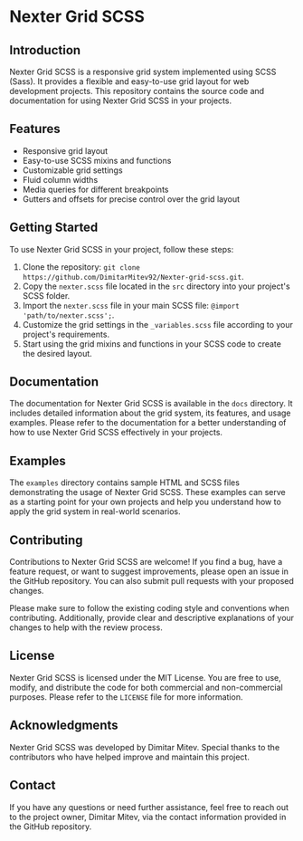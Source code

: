 # Nexter Grid SCSS

## Introduction

Nexter Grid SCSS is a responsive grid system implemented using SCSS (Sass). It provides a flexible and easy-to-use grid layout for web development projects. This repository contains the source code and documentation for using Nexter Grid SCSS in your projects.

## Features

- Responsive grid layout
- Easy-to-use SCSS mixins and functions
- Customizable grid settings
- Fluid column widths
- Media queries for different breakpoints
- Gutters and offsets for precise control over the grid layout

## Getting Started

To use Nexter Grid SCSS in your project, follow these steps:

1. Clone the repository: `git clone https://github.com/DimitarMitev92/Nexter-grid-scss.git`.
2. Copy the `nexter.scss` file located in the `src` directory into your project's SCSS folder.
3. Import the `nexter.scss` file in your main SCSS file: `@import 'path/to/nexter.scss';`.
4. Customize the grid settings in the `_variables.scss` file according to your project's requirements.
5. Start using the grid mixins and functions in your SCSS code to create the desired layout.

## Documentation

The documentation for Nexter Grid SCSS is available in the `docs` directory. It includes detailed information about the grid system, its features, and usage examples. Please refer to the documentation for a better understanding of how to use Nexter Grid SCSS effectively in your projects.

## Examples

The `examples` directory contains sample HTML and SCSS files demonstrating the usage of Nexter Grid SCSS. These examples can serve as a starting point for your own projects and help you understand how to apply the grid system in real-world scenarios.

## Contributing

Contributions to Nexter Grid SCSS are welcome! If you find a bug, have a feature request, or want to suggest improvements, please open an issue in the GitHub repository. You can also submit pull requests with your proposed changes.

Please make sure to follow the existing coding style and conventions when contributing. Additionally, provide clear and descriptive explanations of your changes to help with the review process.

## License

Nexter Grid SCSS is licensed under the MIT License. You are free to use, modify, and distribute the code for both commercial and non-commercial purposes. Please refer to the `LICENSE` file for more information.

## Acknowledgments

Nexter Grid SCSS was developed by Dimitar Mitev. Special thanks to the contributors who have helped improve and maintain this project.

## Contact

If you have any questions or need further assistance, feel free to reach out to the project owner, Dimitar Mitev, via the contact information provided in the GitHub repository.
